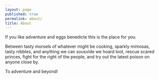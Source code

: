 ```yaml
---
layout: page
published: true
permalink: about/
title: About
---
```

If you like adventure and eggs benedicte this is the place for you. 

Between tasty morsels of whatever might be cooking, sparkly mimosas, tasty nibbles, and anything we can sousvide we hoard loot, rescue scared princes, fight for the right of the people, and try out the latest poison on anyone close by.

To adventure and beyond!